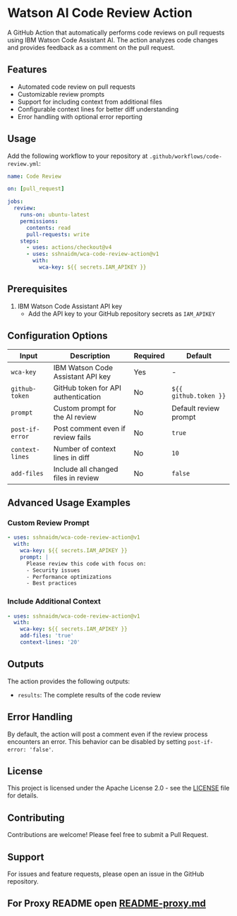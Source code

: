 # Watson AI Code Review Action

A GitHub Action that automatically performs code reviews on pull requests using IBM Watson Code Assistant AI. The action analyzes code changes and provides feedback as a comment on the pull request.

## Features

- Automated code review on pull requests
- Customizable review prompts
- Support for including context from additional files
- Configurable context lines for better diff understanding
- Error handling with optional error reporting

## Usage

Add the following workflow to your repository at `.github/workflows/code-review.yml`:

```yaml
name: Code Review

on: [pull_request]

jobs:
  review:
    runs-on: ubuntu-latest
    permissions:
      contents: read
      pull-requests: write
    steps:
      - uses: actions/checkout@v4
      - uses: sshnaidm/wca-code-review-action@v1
        with:
          wca-key: ${{ secrets.IAM_APIKEY }}
```

## Prerequisites

1. IBM Watson Code Assistant API key
   - Add the API key to your GitHub repository secrets as `IAM_APIKEY`

## Configuration Options

| Input | Description | Required | Default |
|-------|-------------|----------|---------|
| `wca-key` | IBM Watson Code Assistant API key | Yes | - |
| `github-token` | GitHub token for API authentication | No | `${{ github.token }}` |
| `prompt` | Custom prompt for the AI review | No | Default review prompt |
| `post-if-error` | Post comment even if review fails | No | `true` |
| `context-lines` | Number of context lines in diff | No | `10` |
| `add-files` | Include all changed files in review | No | `false` |

## Advanced Usage Examples

### Custom Review Prompt

```yaml
- uses: sshnaidm/wca-code-review-action@v1
  with:
    wca-key: ${{ secrets.IAM_APIKEY }}
    prompt: |
      Please review this code with focus on:
      - Security issues
      - Performance optimizations
      - Best practices
```

### Include Additional Context

```yaml
- uses: sshnaidm/wca-code-review-action@v1
  with:
    wca-key: ${{ secrets.IAM_APIKEY }}
    add-files: 'true'
    context-lines: '20'
```

## Outputs

The action provides the following outputs:

- `results`: The complete results of the code review

## Error Handling

By default, the action will post a comment even if the review process encounters an error. This behavior can be disabled by setting `post-if-error: 'false'`.

## License

This project is licensed under the Apache License 2.0 - see the [LICENSE](LICENSE) file for details.

## Contributing

Contributions are welcome! Please feel free to submit a Pull Request.

## Support

For issues and feature requests, please open an issue in the GitHub repository.

## For Proxy README open [README-proxy.md](README-proxy.md)
